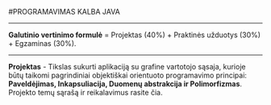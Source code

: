 #PROGRAMAVIMAS KALBA JAVA
___
**Galutinio vertinimo formulė** = Projektas (40%) + Praktinės užduotys (30%) + Egzaminas (30%).
___
**Projektas** - Tikslas sukurti aplikaciją su grafine vartotojo sąsaja, kurioje būtų taikomi pagrindiniai objektiškai orientuoto programavimo principai: 
**Paveldėjimas, Inkapsuliacija, Duomenų abstrakcija ir Polimorfizmas**. Projekto temų sąrašą ir reikalavimus rasite čia.
